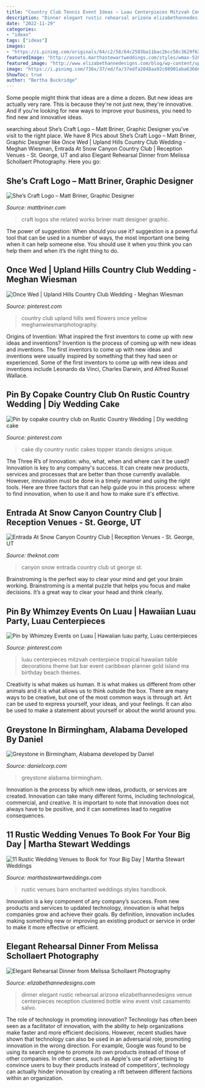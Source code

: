 ```yaml
---
title: "Country Club Tennis Event Ideas ~ Luau Centerpieces Mitzvah Centerpiece Tropical Hawaiian Table Decorations Theme Bat Bar Event Caribbean Planner Gold Island Ma Birthday Beach Themes"
description: "Dinner elegant rustic rehearsal arizona elizabethannedesigns venue centerpieces reception clustered bottle wine event visit casamento salvo"
date: "2022-11-29"
categories:
- "ideas"
tags: ["ideas"]
images:
- "https://i.pinimg.com/originals/64/c2/58/64c2583ba11bac2bcc58c3629f62fa21.jpg"
featuredImage: "http://assets.marthastewartweddings.com/styles/wmax-520-highdpi/d50/rustic-wedding-handbook-venues-enchanted-barn-0914/rustic-wedding-handbook-venues-enchanted-barn-0914_vert.jpg?itok=CP-tz_VG"
featured_image: "http://www.elizabethannedesigns.com/blog/wp-content/uploads/2013/07/Rustic-Elegant-Arizona-Dinner-Venue.jpg"
image: "https://i.pinimg.com/736x/37/ed/fa/37edfa2048aa92c08901aba636660e8b--luau-table-decorations-luau-centerpieces.jpg"
ShowToc: true
author: "Bertha Buckridge"
---
```



Some people might think that ideas are a dime a dozen. But new ideas are actually very rare. This is because they're not just new, they're innovative. And if you're looking for new ways to improve your business, you need to find new and innovative ideas.

	

		
searching about She’s Craft Logo – Matt Briner, Graphic Designer you've visit to the right place. We have 8 Pics about She’s Craft Logo – Matt Briner, Graphic Designer like Once Wed | Upland Hills Country Club Wedding - Meghan Wiesman, Entrada At Snow Canyon Country Club | Reception Venues - St. George, UT and also Elegant Rehearsal Dinner from Melissa Schollaert Photography. Here you go:
		
    
## She’s Craft Logo – Matt Briner, Graphic Designer

<img loading=lazy src="https://mattbriner.com/wp-content/uploads/2014/01/shescrafty.jpg" onerror="this.onerror=null;this.src='https://tse3.mm.bing.net/th?id=OIP.3F420jEZXn8MGhM3W4LCaQHaFj&amp;pid=15.1';" alt="She’s Craft Logo – Matt Briner, Graphic Designer">

_Source: mattbriner.com_

>craft logos she related works briner matt designer graphic. 

	

The power of suggestion: When should you use it?
suggestion is a powerful tool that can be used in a number of ways, the most important one being when it can help someone else. You should use it when you think you can help them and when it’s the right thing to do.

    
## Once Wed | Upland Hills Country Club Wedding - Meghan Wiesman

<img loading=lazy src="https://i.pinimg.com/originals/64/c2/58/64c2583ba11bac2bcc58c3629f62fa21.jpg" onerror="this.onerror=null;this.src='https://tse1.mm.bing.net/th?id=OIP._qXtF89pER9mJMg3lGNRKgHaLH&amp;pid=15.1';" alt="Once Wed | Upland Hills Country Club Wedding - Meghan Wiesman">

_Source: pinterest.com_

>country club upland hills wed flowers once yellow meghanwiesmanphotography. 

	

Origins of Invention: What inspired the first inventors to come up with new ideas and inventions?
Invention is the process of coming up with new ideas and inventions. The first inventors to come up with new ideas and inventions were usually inspired by something that they had seen or experienced. Some of the first inventors to come up with new ideas and inventions include Leonardo da Vinci, Charles Darwin, and Alfred Russel Wallace.

    
## Pin By Copake Country Club On Rustic Country Wedding | Diy Wedding Cake

<img loading=lazy src="https://i.pinimg.com/originals/ee/11/42/ee1142f2610cf2ba8717d235399b00ae.jpg" onerror="this.onerror=null;this.src='https://tse4.mm.bing.net/th?id=OIP.f6jA7ZKeeGOT7MBvTG9RcQHaLH&amp;pid=15.1';" alt="Pin by copake country club on Rustic Country Wedding | Diy wedding cake">

_Source: pinterest.com_

>cake diy country rustic cakes topper stands designs unique. 

	

The Three R’s of Innovation: who, what, when and where can it be used?
Innovation is key to any company's success. It can create new products, services and processes that are better than those currently available. However, innovation must be done in a timely manner and using the right tools. Here are three factors that can help guide you in this process: where to find innovation, when to use it and how to make sure it's effective.

    
## Entrada At Snow Canyon Country Club | Reception Venues - St. George, UT

<img loading=lazy src="https://media-api.xogrp.com/images/40ea1ed5-c8f4-4d3b-9ede-93c8ad2cc650~rs_719.480" onerror="this.onerror=null;this.src='https://tse2.mm.bing.net/th?id=OIP.goUUgc4QJbHmnDBGqIW5awHaE8&amp;pid=15.1';" alt="Entrada At Snow Canyon Country Club | Reception Venues - St. George, UT">

_Source: theknot.com_

>canyon snow entrada country club ut george st. 

	

Brainstroming is the perfect way to clear your mind and get your brain working. Brainstroming is a mental puzzle that helps you focus and make decisions. It’s a great way to clear your head and think clearly.

    
## Pin By Whimzey Events On Luau | Hawaiian Luau Party, Luau Centerpieces

<img loading=lazy src="https://i.pinimg.com/736x/37/ed/fa/37edfa2048aa92c08901aba636660e8b--luau-table-decorations-luau-centerpieces.jpg" onerror="this.onerror=null;this.src='https://tse4.mm.bing.net/th?id=OIP.lxNZR_YMTWg_gmzI0Ba1WwAAAA&amp;pid=15.1';" alt="Pin by Whimzey Events on Luau | Hawaiian luau party, Luau centerpieces">

_Source: pinterest.com_

>luau centerpieces mitzvah centerpiece tropical hawaiian table decorations theme bat bar event caribbean planner gold island ma birthday beach themes. 

	

Creativity is what makes us human. It is what makes us different from other animals and it is what allows us to think outside the box. There are many ways to be creative, but one of the most common ways is through art. Art can be used to express yourself, your ideas, and your feelings. It can also be used to make a statement about yourself or about the world around you.

    
## Greystone In Birmingham, Alabama Developed By Daniel

<img loading=lazy src="https://danielcorp.com/wp-content/uploads/2017/02/greystone-THUMB.jpg" onerror="this.onerror=null;this.src='https://tse4.mm.bing.net/th?id=OIP.zL-MbQeJpGAoWCkaqJFk6wHaEc&amp;pid=15.1';" alt="Greystone in Birmingham, Alabama developed by Daniel">

_Source: danielcorp.com_

>greystone alabama birmingham. 

	

Innovation is the process by which new ideas, products, or services are created. Innovation can take many different forms, including technological, commercial, and creative. It is important to note that innovation does not always have to be positive, and it can sometimes lead to negative consequences.

    
## 11 Rustic Wedding Venues To Book For Your Big Day | Martha Stewart Weddings

<img loading=lazy src="http://assets.marthastewartweddings.com/styles/wmax-520-highdpi/d50/rustic-wedding-handbook-venues-enchanted-barn-0914/rustic-wedding-handbook-venues-enchanted-barn-0914_vert.jpg?itok=CP-tz_VG" onerror="this.onerror=null;this.src='https://tse4.mm.bing.net/th?id=OIP.iliSFDIxEkWHTL6bKkRdkwHaJQ&amp;pid=15.1';" alt="11 Rustic Wedding Venues to Book for Your Big Day | Martha Stewart Weddings">

_Source: marthastewartweddings.com_

>rustic venues barn enchanted weddings styles handbook. 

	

Innovation is a key component of any company’s success. From new products and services to updated technology, innovation is what helps companies grow and achieve their goals. By definition, innovation includes making something new or improving an existing product or service in order to make it more effective or efficient.

    
## Elegant Rehearsal Dinner From Melissa Schollaert Photography

<img loading=lazy src="http://www.elizabethannedesigns.com/blog/wp-content/uploads/2013/07/Rustic-Elegant-Arizona-Dinner-Venue.jpg" onerror="this.onerror=null;this.src='https://tse2.mm.bing.net/th?id=OIP.jB2m-ZJoSlhq1P2KmXM-OAHaKH&amp;pid=15.1';" alt="Elegant Rehearsal Dinner from Melissa Schollaert Photography">

_Source: elizabethannedesigns.com_

>dinner elegant rustic rehearsal arizona elizabethannedesigns venue centerpieces reception clustered bottle wine event visit casamento salvo. 

	

The role of technology in promoting innovation?
Technology has often been seen as a facilitator of innovation, with the ability to help organizations make faster and more efficient decisions. However, recent studies have shown that technology can also be used in an adversarial role, promoting innovation in the wrong direction. For example, Google was found to be using its search engine to promote its own products instead of those of other companies. In other cases, such as Apple's use of advertising to convince users to buy their products instead of competitors', technology can actually hinder innovation by creating a rift between different factions within an organization.

